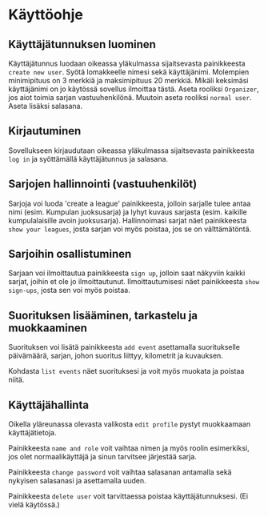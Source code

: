 # Käyttöohje
## Käyttäjätunnuksen luominen

Käyttäjätunnus luodaan oikeassa yläkulmassa sijaitsevasta painikkeesta `create new user`. Syötä lomakkeelle nimesi sekä käyttäjänimi.
Molempien minimipituus on 3 merkkiä ja maksimipituus 20 merkkiä. Mikäli keksimäsi käyttäjänimi on jo käytössä sovellus ilmoittaa tästä.
Aseta rooliksi `Organizer`, jos aiot toimia sarjan vastuuhenkilönä. Muutoin aseta rooliksi `normal user`. Aseta lisäksi salasana.

## Kirjautuminen 

Sovellukseen kirjaudutaan oikeassa yläkulmassa sijaitsevasta painikkeesta `log in` ja syöttämällä käyttäjätunnus ja salasana.

## Sarjojen hallinnointi (vastuuhenkilöt)

Sarjoja voi luoda 'create a league' painikkeesta, jolloin sarjalle tulee antaa nimi (esim. Kumpulan juoksusarja) ja lyhyt kuvaus sarjasta (esim. kaikille kumpulalaisille avoin juoksusarja).
Hallinnoimasi sarjat näet painikkeesta `show your leagues`, josta sarjan voi myös poistaa, jos se on välttämätöntä.

## Sarjoihin osallistuminen

Sarjaan voi ilmoittautua painikkeesta `sign up`, jolloin saat näkyviin kaikki sarjat, joihin et ole jo ilmoittautunut. Ilmoittautumisesi näet painikkeesta `show sign-ups`, josta sen voi myös poistaa.

## Suorituksen lisääminen, tarkastelu ja muokkaaminen

Suorituksen voi lisätä painikkeesta `add event` asettamalla suoritukselle päivämäärä, sarjan, johon suoritus liittyy, kilometrit ja kuvauksen.

Kohdasta `list events` näet suorituksesi ja voit myös muokata ja poistaa niitä.

## Käyttäjähallinta

Oikella yläreunassa olevasta valikosta `edit profile` pystyt muokkaamaan käyttäjätietoja. 

Painikkeesta `name and role` voit vaihtaa nimen ja myös roolin esimerkiksi, jos olet normaalikäyttäjä ja sinun tarvitsee järjestää sarja.

Painikkeesta `change password` voit vaihtaa salasanan antamalla sekä nykyisen salasanasi ja asettamalla uuden.

Painikkeesta `delete user` voit tarvittaessa poistaa käyttäjätunnuksesi. (Ei vielä käytössä.)
